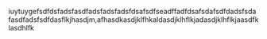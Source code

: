 iuytuygefsdfdsfadsfasdfadsfadsfadsfdsafsdfseadffadfdsafsdafsdfdadsfsdafasdfadsfsdfdasflkjhasdjm,afhasdkasdjklfhkaldasdjklhflkjadasdjklhflkjaasdfklasdhlfk